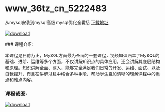 # www_36tz_cn_5222483
从mysql安装到mysql高级 mysql优化全囊括
[下载地址](http://www.36tz.cn/article/5222483 "下载地址")
<br/></br>[![download](http://36tz.cn/muke_img/2022_01_1-37-300x187.png "下载地址")](http://www.36tz.cn/article/5222483 "下载地址")
<br/></br>### 课程介绍:<br/></br>本课程是目前为止，MySQL方面最为全面的一套课程，视频知识涵盖了MySQL的基础、进阶、运维等多个方面，不仅讲解知识点的具体应用，还会讲解其底层结构和原理。知识讲解全面、深入，能够完全满足我们日常的开发、运维、面试、以及自我提升，而且在讲解过程中结合多种手段，帮助学生更加清晰的理解课程中的重点和难点内容。

### 课程截图:
[![download](http://36tz.cn/muke_img/2022_01_2-40.png "下载地址")](http://www.36tz.cn/article/5222483 "下载地址")
